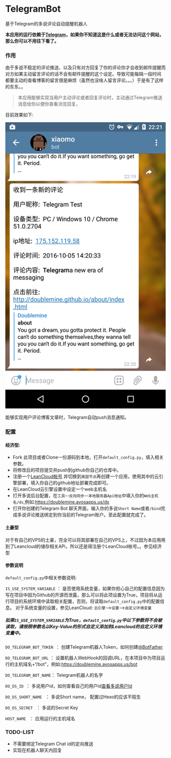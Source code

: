 # TelegramBot
基于Telegram的多说评论自动提醒机器人

**本应用的运行依赖于[Telegram](https://telegram.org/)，如果你不知道这是什么或者无法访问这个网站，那么你可以不用往下看了。**

### 作用

由于多说不稳定的评论推送、以及只有对方回复了你的评论你才会收到邮件提醒而对方如果主动留言评论的话不会有邮件提醒的这个设定。导致可能每隔一段时间
都要主动的查看博客的留言很是麻烦（虽然也没啥人留言评论。。。）于是有了这样的东东。。

>本应用能够实现当用户主动评论或者回复评论时，主动通过Telegram推送消息给你以便你查看浏览回复。

目前效果如下:

![效果](screenshot/sc_1.png)

能够实现用户评论博客文章时，Telegram自动push消息通知。


### 配置

#### 经济型:

 - Fork 此项目或者Clone一份源码到本地，打开`default_config.py`，填入相关参数。
 - 将修改后的项目提交并push到github你自己的仓库中。
 - 注册一个[LeanCloud帐号](https://leancloud.cn/) 并切换到`美国节点`再创建一个应用，使用其中的云引擎部署，填入你自己的github地址部署完成即可。
 - 在LeanCloud云引擎设置中设定一个web主机名
 - 打开多说后台配置，在`工具`--`反向同步`--`本地服务器Api地址`中填入你的`Web主机名/ds`,例如:https://doublemine.avosapps.us/ds
 - 打开你创建的Telegram Bot 聊天界面，输入你的多说`Short Name`或者`/bind`完成多说评论推送绑定到你当前的Telegram账户。至此配置就完成了。

 #### 土豪型

对于有自己的VPS的土豪，完全可以将其部署在自己的VPS上，不过因为本应用用到了Leancloud的储存相关APi，所以还是得注册个LeanCloud帐号。。参见经济型


#### 参数说明

`default_config.py`中相关参数说明:

`IS_USE_SYSTEM_VARIABLE` ： 是否使用系统变量，如果你担心自己的配置信息因为写在项目中因为Github的开源而泄露，那么可以将此项设置为True，项目将从运行项目的系统环境中读取相关配置，否则，将读取`default_config.py`中的配置信息。
对于系统变量的设置，参见LeanCloud: `云引擎`-->`设置`-->`自定义环境变量`

##### 如果`IS_USE_SYSTEM_VARIABLE`为True，`default_config.py`中以下参数将不会被读取，请按照参数名以Key-Value的形式自定义添加到Leancloud的自定义环境变量中。

`DO_TELEGRAM_BOT_TOKEN `： 创建Telegram机器人Token，如何创建[@BotFather](https://telegram.me/BotFather)

`DO_TELEGRAM_BOT_URL`  ： 设置机器人WebHook的回调URL，在本项目中为项目运行的主机域名+“/bot”，例如:https://doublemine.avosapps.us/bot

`DO_TELEGRAM_BOT_NAME`： Telegram机器人的名字

`DO_DS_ID `： 多说用户id，如何查看自己的用户id[查看多说用户Id](http://www.isiyuan.net/?post=43)

`DO_DS_SHORT_NAME ` ： 多说Short name， 配置过Hexo的应该不陌生

`DO_DS_SECRET ` ： 多说的Secret Key

`HOST_NAME ` ： 应用运行的主机域名


### TODO-LIST

 - 不需要绑定Telegram Chat id的定向推送
 - 实现在机器人聊天内回复
